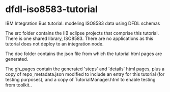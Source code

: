 # dfdl-iso8583-tutorial
IBM Integration Bus tutorial: modeling ISO8583 data using DFDL schemas

The src folder contains the IIB eclipse projects that comprise this tutorial. There is one shared library, ISO8583. There are no applications as this tutorial does not deploy to an integration node.

The doc folder contains the json file from which the tutorial html pages are generated.

The gh_pages contain the generated 'steps' and 'details' html pages, plus a copy of repo_metadata.json modified to include an entry for this tutorial (for testing purposes), and a copy of TutorialManager.html to enable testing from toolkit.. 
